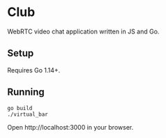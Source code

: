 # Club

WebRTC video chat application written in JS and Go.

## Setup

Requires Go 1.14+.

## Running

```
go build
./virtual_bar
```

Open http://localhost:3000 in your browser.

